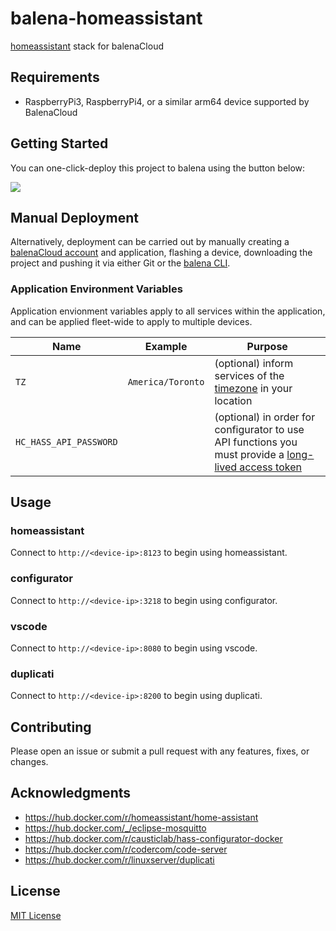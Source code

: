 # balena-homeassistant

[homeassistant](https://www.home-assistant.io/) stack for balenaCloud

## Requirements

- RaspberryPi3, RaspberryPi4, or a similar arm64 device supported by BalenaCloud

## Getting Started

You can one-click-deploy this project to balena using the button below:

[![](https://balena.io/deploy.png)](https://dashboard.balena-cloud.com/deploy?repoUrl=https://github.com/klutchell/balena-homeassistant&defaultDeviceType=raspberrypi4-64)

## Manual Deployment

Alternatively, deployment can be carried out by manually creating a [balenaCloud account](https://dashboard.balena-cloud.com) and application, flashing a device, downloading the project and pushing it via either Git or the [balena CLI](https://github.com/balena-io/balena-cli).

### Application Environment Variables

Application envionment variables apply to all services within the application, and can be applied fleet-wide to apply to multiple devices.

|Name|Example|Purpose|
|---|---|---|
|`TZ`|`America/Toronto`|(optional) inform services of the [timezone](https://en.wikipedia.org/wiki/List_of_tz_database_time_zones) in your location|
|`HC_HASS_API_PASSWORD`||(optional) in order for configurator to use API functions you must provide a [long-lived access token](https://developers.home-assistant.io/docs/auth_api/#long-lived-access-token)|

## Usage

### homeassistant

Connect to `http://<device-ip>:8123` to begin using homeassistant.

### configurator

Connect to `http://<device-ip>:3218` to begin using configurator.

### vscode

Connect to `http://<device-ip>:8080` to begin using vscode.

### duplicati

Connect to `http://<device-ip>:8200` to begin using duplicati.

## Contributing

Please open an issue or submit a pull request with any features, fixes, or changes.

## Acknowledgments

- <https://hub.docker.com/r/homeassistant/home-assistant>
- <https://hub.docker.com/_/eclipse-mosquitto>
- <https://hub.docker.com/r/causticlab/hass-configurator-docker>
- <https://hub.docker.com/r/codercom/code-server>
- <https://hub.docker.com/r/linuxserver/duplicati>

## License

[MIT License](./LICENSE)
